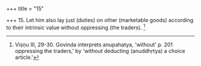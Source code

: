 +++
title = "15"

+++
15. Let him also lay just (duties) on other (marketable goods) according to their intrinsic value without oppressing (the traders). [^14] 


[^14]:  Viṣṇu III, 29-30. Govinda interprets anupahatya, 'without' p. 201 oppressing the traders,' by 'without deducting (anuddhṛtya) a choice article.'
